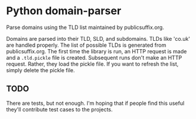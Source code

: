 # Python domain-parser

Parse domains using the TLD list maintained by publicsuffix.org.

Domains are parsed into their TLD, SLD, and subdomains. TLDs like 'co.uk' are
handled properly. The list of possible TLDs is generated from publicsuffix.org.
The first time the library is run, an HTTP request is made and a `.tld.pickle` file 
is created. Subsequent runs don't make an HTTP request. Rather, they load the
pickle file. If you want to refresh the list, simply delete the pickle file.

## TODO

There are tests, but not enough. I'm hoping that if people find this useful
they'll contribute test cases to the projects.
